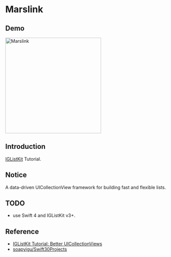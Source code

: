 # Marslink

## Demo

<img src="https://user-images.githubusercontent.com/9289792/33166563-a223de36-d075-11e7-817e-023aaa99e074.gif" alt="Marslink" width="300" />

## Introduction
[IGListKit](https://github.com/Instagram/IGListKit) Tutorial.

## Notice
A data-driven UICollectionView framework for building fast and flexible lists.

## TODO
- use Swift 4 and IGListKit v3+.

## Reference
- [IGListKit Tutorial: Better UICollectionViews](https://www.raywenderlich.com/147162/iglistkit-tutorial-better-uicollectionviews)
- [soapyigu/Swift30Projects](https://github.com/soapyigu/Swift30Projects)
